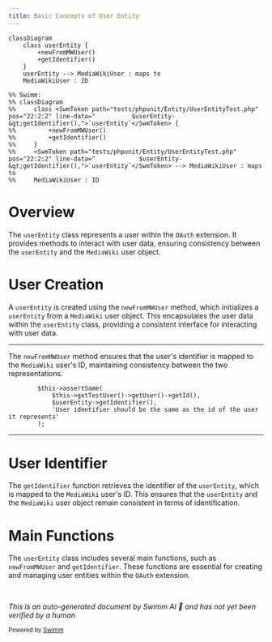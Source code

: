 ```yaml
---
title: Basic Concepts of User Entity
---
```

```mermaid
classDiagram
    class userEntity {
        +newFromMWUser()
        +getIdentifier()
    }
    userEntity --> MediaWikiUser : maps to
    MediaWikiUser : ID

%% Swimm:
%% classDiagram
%%     class <SwmToken path="tests/phpunit/Entity/UserEntityTest.php" pos="22:2:2" line-data="			$userEntity-&gt;getIdentifier(),">`userEntity`</SwmToken> {
%%         +newFromMWUser()
%%         +getIdentifier()
%%     }
%%     <SwmToken path="tests/phpunit/Entity/UserEntityTest.php" pos="22:2:2" line-data="			$userEntity-&gt;getIdentifier(),">`userEntity`</SwmToken> --> MediaWikiUser : maps to
%%     MediaWikiUser : ID
```

# Overview

The <SwmToken path="tests/phpunit/Entity/UserEntityTest.php" pos="22:2:2" line-data="			$userEntity-&gt;getIdentifier(),">`userEntity`</SwmToken> class represents a user within the <SwmToken path="tests/phpunit/Entity/UserEntityTest.php" pos="3:6:6" line-data="namespace MediaWiki\Extension\OAuth\Tests\Entity;">`OAuth`</SwmToken> extension. It provides methods to interact with user data, ensuring consistency between the <SwmToken path="tests/phpunit/Entity/UserEntityTest.php" pos="22:2:2" line-data="			$userEntity-&gt;getIdentifier(),">`userEntity`</SwmToken> and the <SwmToken path="tests/phpunit/Entity/UserEntityTest.php" pos="3:2:2" line-data="namespace MediaWiki\Extension\OAuth\Tests\Entity;">`MediaWiki`</SwmToken> user object.

# User Creation

A <SwmToken path="tests/phpunit/Entity/UserEntityTest.php" pos="22:2:2" line-data="			$userEntity-&gt;getIdentifier(),">`userEntity`</SwmToken> is created using the <SwmToken path="tests/phpunit/Entity/UserEntityTest.php" pos="16:8:8" line-data="		$userEntity = UserEntity::newFromMWUser(">`newFromMWUser`</SwmToken> method, which initializes a <SwmToken path="tests/phpunit/Entity/UserEntityTest.php" pos="22:2:2" line-data="			$userEntity-&gt;getIdentifier(),">`userEntity`</SwmToken> from a <SwmToken path="tests/phpunit/Entity/UserEntityTest.php" pos="3:2:2" line-data="namespace MediaWiki\Extension\OAuth\Tests\Entity;">`MediaWiki`</SwmToken> user object. This encapsulates the user data within the <SwmToken path="tests/phpunit/Entity/UserEntityTest.php" pos="22:2:2" line-data="			$userEntity-&gt;getIdentifier(),">`userEntity`</SwmToken> class, providing a consistent interface for interacting with user data.

<SwmSnippet path="/tests/phpunit/Entity/UserEntityTest.php" line="20">

---

The <SwmToken path="tests/phpunit/Entity/UserEntityTest.php" pos="16:8:8" line-data="		$userEntity = UserEntity::newFromMWUser(">`newFromMWUser`</SwmToken> method ensures that the user's identifier is mapped to the <SwmToken path="tests/phpunit/Entity/UserEntityTest.php" pos="3:2:2" line-data="namespace MediaWiki\Extension\OAuth\Tests\Entity;">`MediaWiki`</SwmToken> user's ID, maintaining consistency between the two representations.

```hack
		$this->assertSame(
			$this->getTestUser()->getUser()->getId(),
			$userEntity->getIdentifier(),
			'User identifier should be the same as the id of the user it represents'
		);
```

---

</SwmSnippet>

# User Identifier

The <SwmToken path="tests/phpunit/Entity/UserEntityTest.php" pos="22:4:4" line-data="			$userEntity-&gt;getIdentifier(),">`getIdentifier`</SwmToken> function retrieves the identifier of the <SwmToken path="tests/phpunit/Entity/UserEntityTest.php" pos="22:2:2" line-data="			$userEntity-&gt;getIdentifier(),">`userEntity`</SwmToken>, which is mapped to the <SwmToken path="tests/phpunit/Entity/UserEntityTest.php" pos="3:2:2" line-data="namespace MediaWiki\Extension\OAuth\Tests\Entity;">`MediaWiki`</SwmToken> user's ID. This ensures that the <SwmToken path="tests/phpunit/Entity/UserEntityTest.php" pos="22:2:2" line-data="			$userEntity-&gt;getIdentifier(),">`userEntity`</SwmToken> and the <SwmToken path="tests/phpunit/Entity/UserEntityTest.php" pos="3:2:2" line-data="namespace MediaWiki\Extension\OAuth\Tests\Entity;">`MediaWiki`</SwmToken> user object remain consistent in terms of identification.

# Main Functions

The <SwmToken path="tests/phpunit/Entity/UserEntityTest.php" pos="22:2:2" line-data="			$userEntity-&gt;getIdentifier(),">`userEntity`</SwmToken> class includes several main functions, such as <SwmToken path="tests/phpunit/Entity/UserEntityTest.php" pos="16:8:8" line-data="		$userEntity = UserEntity::newFromMWUser(">`newFromMWUser`</SwmToken> and <SwmToken path="tests/phpunit/Entity/UserEntityTest.php" pos="22:4:4" line-data="			$userEntity-&gt;getIdentifier(),">`getIdentifier`</SwmToken>. These functions are essential for creating and managing user entities within the <SwmToken path="tests/phpunit/Entity/UserEntityTest.php" pos="3:6:6" line-data="namespace MediaWiki\Extension\OAuth\Tests\Entity;">`OAuth`</SwmToken> extension.

&nbsp;

*This is an auto-generated document by Swimm AI 🌊 and has not yet been verified by a human*

<SwmMeta version="3.0.0" repo-id="Z2l0aHViJTNBJTNBbWVkaWF3aWtpLWV4dGVuc2lvbnMtT0F1dGglM0ElM0FTd2ltbS1EZW1v" repo-name="mediawiki-extensions-OAuth"><sup>Powered by [Swimm](/)</sup></SwmMeta>
